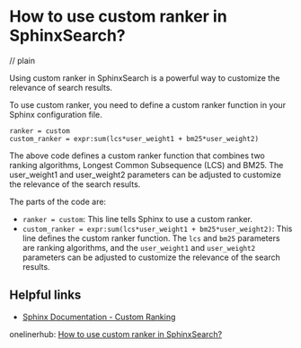 # How to use custom ranker in SphinxSearch?
// plain

Using custom ranker in SphinxSearch is a powerful way to customize the relevance of search results.

To use custom ranker, you need to define a custom ranker function in your Sphinx configuration file.

```
ranker = custom
custom_ranker = expr:sum(lcs*user_weight1 + bm25*user_weight2)
```

The above code defines a custom ranker function that combines two ranking algorithms, Longest Common Subsequence (LCS) and BM25. The user_weight1 and user_weight2 parameters can be adjusted to customize the relevance of the search results.

The parts of the code are:
- `ranker = custom`: This line tells Sphinx to use a custom ranker.
- `custom_ranker = expr:sum(lcs*user_weight1 + bm25*user_weight2)`: This line defines the custom ranker function. The `lcs` and `bm25` parameters are ranking algorithms, and the `user_weight1` and `user_weight2` parameters can be adjusted to customize the relevance of the search results.

## Helpful links
- [Sphinx Documentation - Custom Ranking](http://sphinxsearch.com/docs/current.html#conf-ranker)

onelinerhub: [How to use custom ranker in SphinxSearch?](https://onelinerhub.com/sphinx-search/how-to-use-custom-ranker-in-sphinxsearch)